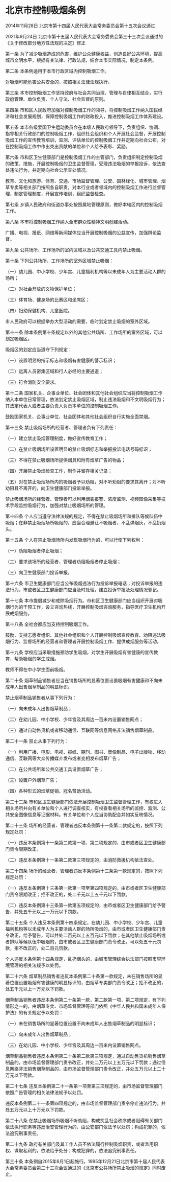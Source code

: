 # 北京市控制吸烟条例

2014年11月28日 北京市第十四届人民代表大会常务委员会第十五次会议通过

2021年9月24日 北京市第十五届人民代表大会常务委员会第三十三次会议通过的《关于修改部分地方性法规的决定》修正



第一条 为了减少吸烟造成的危害，维护公众健康权益，创造良好公共环境，提高城市文明水平，根据有关法律、行政法规，结合本市实际情况，制定本条例。

第二条 本条例适用于本市行政区域内控制吸烟工作。

对吸烟可能危害公共安全的，按照相关法律法规执行。

第三条 本市控制吸烟工作坚持政府与社会共同治理、管理与自律相互结合，实行政府管理、单位负责、个人守法、社会监督的原则。

第四条 市和区人民政府加强对控制吸烟工作的领导，将控制吸烟工作纳入国民经济和社会发展规划，保障控制吸烟工作的财政投入，推进控制吸烟工作体系建设。

第五条 本市各级爱国卫生运动委员会在本级人民政府领导下，负责组织、协调、指导相关行政部门的控制吸烟工作，组织社会组织和个人开展社会监督，开展控制吸烟工作的宣传教育培训，监测、评估单位的控制吸烟工作并定期向社会公布，对在控制吸烟工作中作出突出贡献的单位和个人给予表彰、奖励。

第六条 市和区卫生健康部门是控制吸烟工作的主管部门，负责组织制定控制吸烟的政策、措施，开展控制吸烟的卫生监督管理，受理违法吸烟的举报投诉，依法查处违法行为，并定期向社会公示查处情况。

教育、文化和旅游、体育、交通、市场监督管理、公安、园林绿化、城市管理、烟草专卖等相关部门按照各自职责，对本行业或者领域内的控制吸烟工作进行监督管理，制定管理制度，开展宣传培训，组织监督检查。

第七条 乡镇人民政府和街道办事处按照属地管理原则，做好本辖区内的控制吸烟工作。

第八条 本市将控制吸烟工作纳入全市群众性精神文明创建活动。

广播、电视、报纸、网络等新闻媒体应当开展控制吸烟的公益宣传，加强舆论监督。

第九条 公共场所、工作场所的室内区域以及公共交通工具内禁止吸烟。

第十条 下列公共场所、工作场所的室外区域禁止吸烟：

（一）幼儿园、中小学校、少年宫、儿童福利机构等以未成年人为主要活动人群的场所；

（二）对社会开放的文物保护单位；

（三）体育场、健身场的比赛区和坐席区；

（四）妇幼保健机构、儿童医院。

市人民政府可以根据举办大型活动的需要，临时划定禁止吸烟的室外区域。

第十一条 除本条例第十条规定以外的其他公共场所、工作场所的室外区域，可以划定吸烟区。

吸烟区的划定应当遵守下列规定：

（一）设置明显的指示标志和吸烟有害健康的警示标识；

（二）远离人员密集区域和行人必经的主要通道；

（三）符合消防安全要求。

第十二条 国家机关、企事业单位、社会团体和其他社会组织应当将控制吸烟工作纳入本单位日常管理，依法划定禁止吸烟区域，制止违法吸烟和不文明吸烟行为；其法定代表人或者主要负责人负责本单位的控制吸烟工作。

鼓励国家机关、企事业单位、社会团体和其他社会组织自行实施全面禁烟。

第十三条 禁止吸烟场所的经营者、管理者负有下列责任：

（一）建立禁止吸烟管理制度，做好宣传教育工作；

（二）在禁止吸烟场所设置明显的禁止吸烟标志和举报投诉电话号码标识；

（三）不得在禁止吸烟场所提供烟具和附有烟草广告的物品；

（四）开展禁止吸烟检查工作，制作并留存相关记录；

（五）对在禁止吸烟场所内的吸烟者予以劝阻，对不听劝阻的要求其离开；对不听劝阻且不离开的，向卫生健康部门投诉举报。

禁止吸烟场所的经营者、管理者可以利用烟雾报警、浓度监测、视频图像采集等技术手段监控吸烟行为，加强对禁止吸烟场所的管理。

第十四条 个人应当遵守法律法规的规定，不得在禁止吸烟场所和排队等候队伍中吸烟；在非禁止吸烟场所吸烟的，应当合理避让不吸烟者，不乱弹烟灰，不乱扔烟头。

第十五条 个人在禁止吸烟场所内发现吸烟行为的，可以行使下列权利：

（一）劝阻吸烟者停止吸烟；

（二）要求该场所的经营者、管理者劝阻吸烟者停止吸烟；

（三）向卫生健康部门投诉举报。

第十六条 市卫生健康部门应当公布吸烟违法行为投诉举报电话；对投诉举报的违法行为，市或者区卫生健康部门应当及时处理，建立投诉举报及处理情况登记。

第十七条 本市提倡减少和戒除吸烟行为。市和区卫生健康部门应当组织开展对吸烟行为的干预工作，设立咨询热线，开展控制吸烟咨询服务，指导医疗卫生机构开展戒烟服务。

第十八条 全社会都应当支持控制吸烟工作。

鼓励、支持志愿者组织、其他社会组织和个人开展控制吸烟宣传教育、劝阻违法吸烟行为、监督场所的经营者和管理者开展控制吸烟工作、提供戒烟服务等活动。

第十九条 学校应当采取措施预防学生吸烟，对学生开展吸烟有害健康的宣传教育，帮助吸烟的学生戒烟。

教师不得在中小学生面前吸烟。

第二十条 烟草制品销售者应当在销售场所的显著位置设置吸烟有害健康和不向未成年人出售烟草制品的明显标识。

禁止烟草制品销售者从事下列行为：

（一）向未成年人出售烟草制品；

（二）在幼儿园、中小学校、少年宫及其周边一百米内设置销售网点；

（三）通过自动售货机或者移动通信、互联网等信息网络非法销售烟草制品。

第二十一条 禁止从事下列行为：

（一）利用广播、电影、电视、报纸、期刊、图书、音像制品、电子出版物、移动通信、互联网等大众传播媒介发布或者变相发布烟草广告；

（二）在公共场所和公共交通工具设置烟草广告；

（三）设置户外烟草广告；

（四）各种形式的烟草促销、冠名赞助活动。

第二十二条 市和区卫生健康部门依法开展控制吸烟卫生监督管理工作，有权进入相关场所并向有关单位和个人进行调查核实，有权查看相关场所的监控、监测、公共安全图像信息等证据材料。有关单位和个人应当协助配合并如实反映情况。

第二十三条 场所的经营者、管理者违反本条例第十一条第二款规定的，按照下列规定处罚：

（一）违反本条例第十一条第二款第一项、第二项规定的，由市或者区卫生健康部门责令限期改正。

（二）违反本条例第十一条第二款第三项规定的，由消防救援机构依法查处。

第二十四条 场所的经营者、管理者违反本条例第十三条第一款规定的，按照下列规定处罚：

（一）违反本条例第十三条第一款第一项至第四项规定的，由市或者区卫生健康部门责令限期改正；拒不改正的，处二千元以上五千元以下罚款。

（二）违反本条例第十三条第一款第五项规定的，由市或者区卫生健康部门给予警告，并处五千元以上一万元以下罚款。

第二十五条 个人违反本条例第十四条规定，在幼儿园、中小学校、少年宫、儿童福利机构等以未成年人为主要活动人群的场所吸烟的，由市或者区卫生健康部门责令改正，给予警告，可以并处二百元以上五百元以下罚款；在其他禁止吸烟场所或者排队等候队伍中吸烟的，由市或者区卫生健康部门责令改正，可以处五十元罚款，拒不改正的，处二百元罚款。

个人违反本条例第十四条规定，乱扔烟头的，由城市管理综合执法部门按照市容环境管理的相关法规予以处罚。

第二十六条 烟草制品销售者违反本条例第二十条第一款规定，未在销售场所的显著位置设置吸烟有害健康的明显标识的，由烟草专卖部门责令改正；拒不改正的，处五千元以上一万元以下罚款。

烟草制品销售者违反本条例第二十条第一款，第二款第一项、第二项规定，有下列情形之一的，由烟草专卖、市场监督管理等部门依照《中华人民共和国未成年人保护法》的有关规定予以处罚：

（一）未在销售场所的显著位置设置不向未成年人出售烟草制品的明显标识；

（二）向未成年人出售烟草制品；

（三）在幼儿园、中小学校、少年宫及其周边一百米内设置销售网点。

烟草制品销售者违反本条例第二十条第二款第三项规定，通过自动售货机销售烟草制品的，由市场监督管理部门责令改正，并处二万元以上五万元以下罚款；通过信息网络非法销售烟草制品的，由市场监督管理部门责令改正，并处五万元以上二十万元以下罚款。

第二十七条 违反本条例第二十一条第一项至第三项规定的，由市场监督管理部门依照广告管理的相关法律法规予以处罚。

违反本条例第二十一条第四项规定的，由市场监督管理部门责令停止违法行为，并处五万元以上十万元以下罚款。

第二十八条 在禁止吸烟场所吸烟不听劝阻，构成扰乱社会秩序或者阻碍有关部门依法执行职务等违反治安管理行为的，由公安部门依法予以处罚；构成犯罪的，依法追究刑事责任。

第二十九条 政府有关部门及其工作人员不依法履行控制吸烟职责，或者滥用职权、谋取私利的，依法给予处分；构成犯罪的，依法追究刑事责任。

第三十条 本条例自2015年6月1日起施行。1995年12月21日北京市第十届人民代表大会常务委员会第二十三次会议通过的《北京市公共场所禁止吸烟的规定》同时废止。